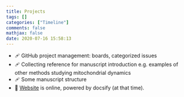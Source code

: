 ```yaml
---
title: Projects
tags: []
categories: ["Timeline"]
comments: false
mathjax: false
date: 2020-07-16 15:58:13
---
```


<!-- more -->

- 🩹 GitHub project management: boards, categorized issues
- 🩹 Collecting reference for manuscript introduction e.g. examples of other methods studying mitochondrial dynamics
- 🩹 Some manuscript structure
- 📓 [Website](https://sosiristseng.github.io) is online, powered by docsify (at that time).
